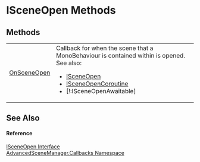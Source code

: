 # ISceneOpen Methods




## Methods
<table>
<tr>
<td><a href="M_AdvancedSceneManager_Callbacks_ISceneOpen_OnSceneOpen.md">OnSceneOpen</a></td>
<td>Callback for when the scene that a MonoBehaviour is contained within is opened. See also: <ul><li><a href="T_AdvancedSceneManager_Callbacks_ISceneOpen.md">ISceneOpen</a></li><li><a href="T_AdvancedSceneManager_Callbacks_ISceneOpenCoroutine.md">ISceneOpenCoroutine</a></li><li>[!:ISceneOpenAwaitable]</li></ul>

</td></tr>
</table>

## See Also


#### Reference
<a href="T_AdvancedSceneManager_Callbacks_ISceneOpen.md">ISceneOpen Interface</a>  
<a href="N_AdvancedSceneManager_Callbacks.md">AdvancedSceneManager.Callbacks Namespace</a>  
